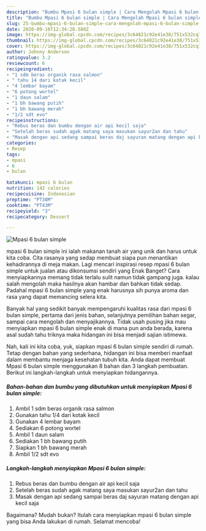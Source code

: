 ```yaml
---
description: "Bumbu Mpasi 6 bulan simple | Cara Mengolah Mpasi 6 bulan simple Yang Lezat"
title: "Bumbu Mpasi 6 bulan simple | Cara Mengolah Mpasi 6 bulan simple Yang Lezat"
slug: 25-bumbu-mpasi-6-bulan-simple-cara-mengolah-mpasi-6-bulan-simple-yang-lezat
date: 2020-09-16T12:34:28.580Z
image: https://img-global.cpcdn.com/recipes/3c64821c92e41e38/751x532cq70/mpasi-6-bulan-simple-foto-resep-utama.jpg
thumbnail: https://img-global.cpcdn.com/recipes/3c64821c92e41e38/751x532cq70/mpasi-6-bulan-simple-foto-resep-utama.jpg
cover: https://img-global.cpcdn.com/recipes/3c64821c92e41e38/751x532cq70/mpasi-6-bulan-simple-foto-resep-utama.jpg
author: Johnny Anderson
ratingvalue: 3.2
reviewcount: 6
recipeingredient:
- "1 sdm beras organik rasa salmon"
- " tahu 14 dari kotak kecil"
- "4 lembar bayam"
- "6 potong wortel"
- "1 daun salam"
- "1 bh bawang putih"
- "1 bh bawang merah"
- "1/2 sdt evo"
recipeinstructions:
- "Rebus beras dan bumbu dengan air api kecil saja"
- "Setelah beras sudah agak matang saya masukan sayur2an dan tahu"
- "Masak dengan api sedang sampai beras daj sayuran matang dengan api kecil saja"
categories:
- Resep
tags:
- mpasi
- 6
- bulan

katakunci: mpasi 6 bulan 
nutrition: 142 calories
recipecuisine: Indonesian
preptime: "PT38M"
cooktime: "PT43M"
recipeyield: "3"
recipecategory: Dessert

---
```



![Mpasi 6 bulan simple](https://img-global.cpcdn.com/recipes/3c64821c92e41e38/751x532cq70/mpasi-6-bulan-simple-foto-resep-utama.jpg)


mpasi 6 bulan simple ini ialah makanan tanah air yang unik dan harus untuk kita coba. Cita rasanya yang sedap membuat siapa pun menantikan kehadirannya di meja makan.
Lagi mencari inspirasi resep mpasi 6 bulan simple untuk jualan atau dikonsumsi sendiri yang Enak Banget? Cara menyiapkannya memang tidak terlalu sulit namun tidak gampang juga. kalau salah mengolah maka hasilnya akan hambar dan bahkan tidak sedap. Padahal mpasi 6 bulan simple yang enak harusnya sih punya aroma dan rasa yang dapat memancing selera kita.

Banyak hal yang sedikit banyak mempengaruhi kualitas rasa dari mpasi 6 bulan simple, pertama dari jenis bahan, selanjutnya pemilihan bahan segar, sampai cara mengolah dan menyajikannya. Tidak usah pusing jika mau menyiapkan mpasi 6 bulan simple enak di mana pun anda berada, karena asal sudah tahu triknya maka hidangan ini bisa menjadi sajian istimewa.




Nah, kali ini kita coba, yuk, siapkan mpasi 6 bulan simple sendiri di rumah. Tetap dengan bahan yang sederhana, hidangan ini bisa memberi manfaat dalam membantu menjaga kesehatan tubuh kita. Anda dapat membuat Mpasi 6 bulan simple menggunakan 8 bahan dan 3 langkah pembuatan. Berikut ini langkah-langkah untuk menyiapkan hidangannya.

<!--inarticleads1-->

##### Bahan-bahan dan bumbu yang dibutuhkan untuk menyiapkan Mpasi 6 bulan simple:

1. Ambil 1 sdm beras organik rasa salmon
1. Gunakan  tahu 1/4 dari kotak kecil
1. Gunakan 4 lembar bayam
1. Sediakan 6 potong wortel
1. Ambil 1 daun salam
1. Sediakan 1 bh bawang putih
1. Siapkan 1 bh bawang merah
1. Ambil 1/2 sdt evo




<!--inarticleads2-->

##### Langkah-langkah menyiapkan Mpasi 6 bulan simple:

1. Rebus beras dan bumbu dengan air api kecil saja
1. Setelah beras sudah agak matang saya masukan sayur2an dan tahu
1. Masak dengan api sedang sampai beras daj sayuran matang dengan api kecil saja




Bagaimana? Mudah bukan? Itulah cara menyiapkan mpasi 6 bulan simple yang bisa Anda lakukan di rumah. Selamat mencoba!
